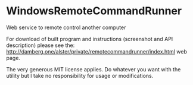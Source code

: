 # WindowsRemoteCommandRunner
Web service to remote control another computer

For download of built program and instructions (screenshot and API description) please see the:
http://damberg.one/alster/private/remotecommandrunner/index.html
web page.

The very generous MIT license applies. Do whatever you want with the utility but I take no responsibility for usage or modifications. 
